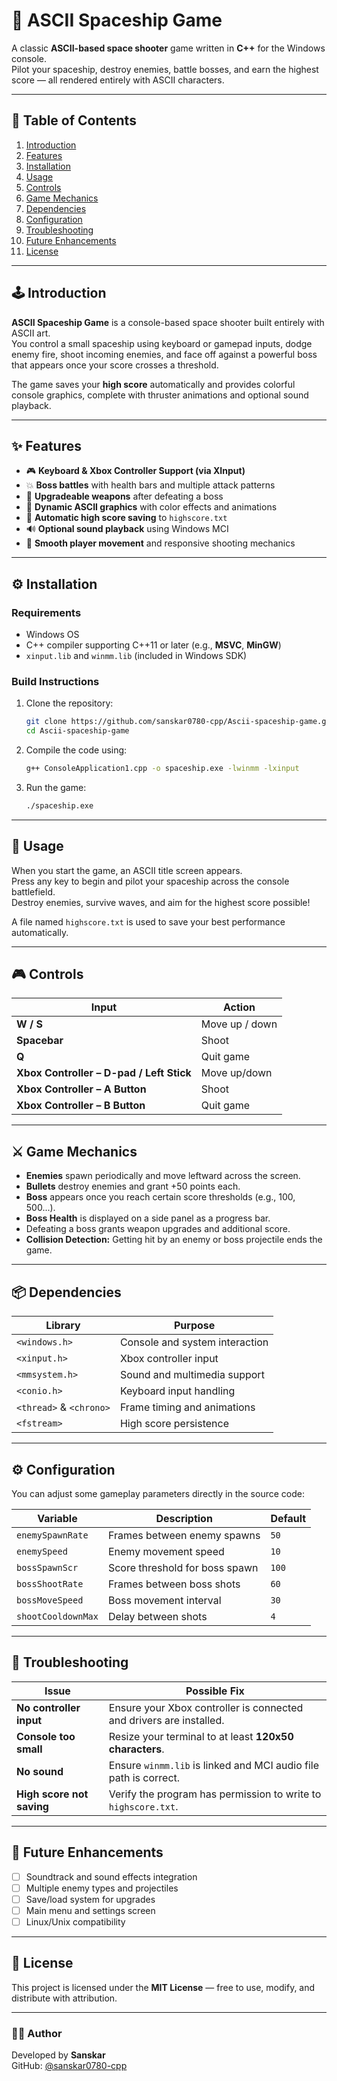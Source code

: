 # 🚀 ASCII Spaceship Game

A classic **ASCII-based space shooter** game written in **C++** for the Windows console.  
Pilot your spaceship, destroy enemies, battle bosses, and earn the highest score — all rendered entirely with ASCII characters.

---

## 🧩 Table of Contents
1. [Introduction](#introduction)
2. [Features](#features)
3. [Installation](#installation)
4. [Usage](#usage)
5. [Controls](#controls)
6. [Game Mechanics](#game-mechanics)
7. [Dependencies](#dependencies)
8. [Configuration](#configuration)
9. [Troubleshooting](#troubleshooting)
10. [Future Enhancements](#future-enhancements)
11. [License](#license)

---

## 🕹️ Introduction

**ASCII Spaceship Game** is a console-based space shooter built entirely with ASCII art.  
You control a small spaceship using keyboard or gamepad inputs, dodge enemy fire, shoot incoming enemies, and face off against a powerful boss that appears once your score crosses a threshold.

The game saves your **high score** automatically and provides colorful console graphics, complete with thruster animations and optional sound playback.

---

## ✨ Features

- 🎮 **Keyboard & Xbox Controller Support (via XInput)**
- 💥 **Boss battles** with health bars and multiple attack patterns
- 🔫 **Upgradeable weapons** after defeating a boss
- 🧱 **Dynamic ASCII graphics** with color effects and animations
- 💾 **Automatic high score saving** to `highscore.txt`
- 🔊 **Optional sound playback** using Windows MCI
- 🧠 **Smooth player movement** and responsive shooting mechanics

---

## ⚙️ Installation

### **Requirements**
- Windows OS  
- C++ compiler supporting C++11 or later (e.g., **MSVC**, **MinGW**)  
- `xinput.lib` and `winmm.lib` (included in Windows SDK)

### **Build Instructions**

1. Clone the repository:
   ```bash
   git clone https://github.com/sanskar0780-cpp/Ascii-spaceship-game.git
   cd Ascii-spaceship-game
   ```

2. Compile the code using:
   ```bash
   g++ ConsoleApplication1.cpp -o spaceship.exe -lwinmm -lxinput
   ```

3. Run the game:
   ```bash
   ./spaceship.exe
   ```

---

## 🧭 Usage

When you start the game, an ASCII title screen appears.  
Press any key to begin and pilot your spaceship across the console battlefield.  
Destroy enemies, survive waves, and aim for the highest score possible!

A file named `highscore.txt` is used to save your best performance automatically.

---

## 🎮 Controls

| Input | Action |
|--------|--------|
| **W / S** | Move up / down |
| **Spacebar** | Shoot |
| **Q** | Quit game |
| **Xbox Controller – D-pad / Left Stick** | Move up/down |
| **Xbox Controller – A Button** | Shoot |
| **Xbox Controller – B Button** | Quit game |

---

## ⚔️ Game Mechanics

- **Enemies** spawn periodically and move leftward across the screen.  
- **Bullets** destroy enemies and grant +50 points each.  
- **Boss** appears once you reach certain score thresholds (e.g., 100, 500...).  
- **Boss Health** is displayed on a side panel as a progress bar.  
- Defeating a boss grants weapon upgrades and additional score.  
- **Collision Detection:** Getting hit by an enemy or boss projectile ends the game.

---

## 📦 Dependencies

| Library | Purpose |
|----------|----------|
| `<windows.h>` | Console and system interaction |
| `<xinput.h>` | Xbox controller input |
| `<mmsystem.h>` | Sound and multimedia support |
| `<conio.h>` | Keyboard input handling |
| `<thread>` & `<chrono>` | Frame timing and animations |
| `<fstream>` | High score persistence |

---

## ⚙️ Configuration

You can adjust some gameplay parameters directly in the source code:

| Variable | Description | Default |
|-----------|--------------|----------|
| `enemySpawnRate` | Frames between enemy spawns | `50` |
| `enemySpeed` | Enemy movement speed | `10` |
| `bossSpawnScr` | Score threshold for boss spawn | `100` |
| `bossShootRate` | Frames between boss shots | `60` |
| `bossMoveSpeed` | Boss movement interval | `30` |
| `shootCooldownMax` | Delay between shots | `4` |

---

## 🧰 Troubleshooting

| Issue | Possible Fix |
|--------|---------------|
| **No controller input** | Ensure your Xbox controller is connected and drivers are installed. |
| **Console too small** | Resize your terminal to at least **120x50 characters**. |
| **No sound** | Ensure `winmm.lib` is linked and MCI audio file path is correct. |
| **High score not saving** | Verify the program has permission to write to `highscore.txt`. |

---

## 🚀 Future Enhancements

- [ ] Soundtrack and sound effects integration  
- [ ] Multiple enemy types and projectiles  
- [ ] Save/load system for upgrades  
- [ ] Main menu and settings screen  
- [ ] Linux/Unix compatibility  

---

## 📜 License

This project is licensed under the **MIT License** — free to use, modify, and distribute with attribution.

---

### 👨‍💻 Author
Developed by **Sanskar**  
GitHub: [@sanskar0780-cpp](https://github.com/sanskar0780-cpp)
